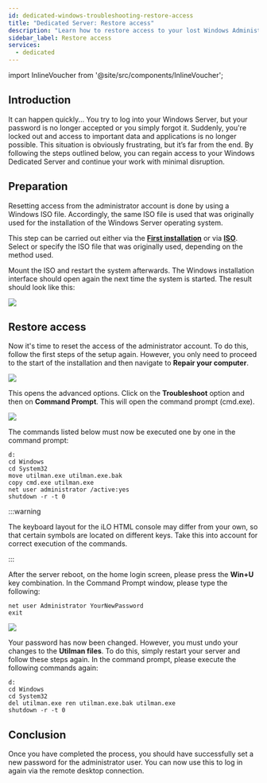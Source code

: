 ```yaml
---
id: dedicated-windows-troubleshooting-restore-access
title: "Dedicated Server: Restore access"
description: "Learn how to restore access to your lost Windows Administrator account on a dedicated server from ZAP-Hosting"
sidebar_label: Restore access
services:
  - dedicated
---
```


import InlineVoucher from '@site/src/components/InlineVoucher';

## Introduction

It can happen quickly... You try to log into your Windows Server, but your password is no longer accepted or you simply forgot it. Suddenly, you're locked out and access to important data and applications is no longer possible. This situation is obviously frustrating, but it’s far from the end. By following the steps outlined below, you can regain access to your Windows Dedicated Server and continue your work with minimal disruption.

<InlineVoucher />

## Preparation
Resetting access from the administrator account is done by using a Windows ISO file. Accordingly, the same ISO file is used that was originally used for the installation of the Windows Server operating system. 

This step can be carried out either via the [**First installation**](dedicated-setup.md) or via **[ISO](dedicated-iso.md)**. Select or specify the ISO file that was originally used, depending on the method used.

Mount the ISO and restart the system afterwards. The Windows installation interface should open again the next time the system is started. The result should look like this:

![](https://screensaver01.zap-hosting.com/index.php/s/XGKfQrwdcmcabY6/preview)



## Restore access

Now it's time to reset the access of the administrator account. To do this, follow the first steps of the setup again. However, you only need to proceed to the start of the installation and then navigate to **Repair your computer**.

![](https://screensaver01.zap-hosting.com/index.php/s/qwPgHyqNaQdsqzm/preview)



This opens the advanced options. Click on the **Troubleshoot** option and then on **Command Prompt**. This will open the command prompt (cmd.exe).

![](https://screensaver01.zap-hosting.com/index.php/s/BEan26iNkmzECJ3/download)

The commands listed below must now be executed one by one in the command prompt:

```
d:
cd Windows
cd System32
move utilman.exe utilman.exe.bak
copy cmd.exe utilman.exe
net user administrator /active:yes
shutdown -r -t 0
```
:::warning

The keyboard layout for the iLO HTML console may differ from your own, so that certain symbols are located on different keys. Take this into account for correct execution of the commands. 

:::

After the server reboot, on the home login screen, please press the **Win+U** key combination. In the Command Prompt window, please type the following:

```
net user Administrator YourNewPassword
exit
```

![](https://screensaver01.zap-hosting.com/index.php/s/TiKJZPdg2kj5LG3/download)

Your password has now been changed. However, you must undo your changes to the **Utilman files**. To do this, simply restart your server and follow these steps again. In the command prompt, please execute the following commands again:

```
d:
cd Windows
cd System32
del utilman.exe ren utilman.exe.bak utilman.exe
shutdown -r -t 0
```





## Conclusion

Once you have completed the process, you should have successfully set a new password for the administrator user. You can now use this to log in again via the remote desktop connection. 

<InlineVoucher />
